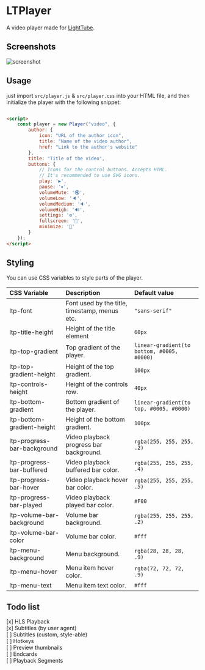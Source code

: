 # LTPlayer

A video player made for [LightTube](https://github.com/kuylar/lighttube).

## Screenshots

![screenshot](https://user-images.githubusercontent.com/52961639/233783159-25f5e5b7-9a45-44d6-8fcc-25116f8a1ecb.png)

## Usage

just import `src/player.js` & `src/player.css` into your HTML file, and then initialize the player with the following
snippet:

```html

<script>
	const player = new Player("video", {
		author: {
			icon: "URL of the author icon",
			title: "Name of the video author",
			href: "Link to the author's website"
		},
		title: "Title of the video",
		buttons: {
			// Icons for the control buttons. Accepts HTML.
			// It's recommended to use SVG icons.
			play: '▶',
			pause: '⏸',
			volumeMute: '🔇',
			volumeLow: '🔈',
			volumeMedium: '🔉',
			volumeHigh: '🔊',
			settings: '⚙',
			fullscreen: '🔳',
			minimize: '🔲'
		}
	});
</script>
```

## Styling

You can use CSS variables to style parts of the player.

| CSS Variable                | Description                                   | Default value                               |
|:----------------------------|:----------------------------------------------|:--------------------------------------------|
| ltp-font                    | Font used by the title, timestamp, menus etc. | `"sans-serif"`                              |
| ltp-title-height            | Height of the title element                   | `60px`                                      |
| ltp-top-gradient            | Top gradient of the player.                   | `linear-gradient(to bottom, #0005, #0000)`  |
| ltp-top-gradient-height     | Height of the top gradient.                   | `100px`                                     |
| ltp-controls-height         | Height of the controls row.                   | `40px`                                      |
| ltp-bottom-gradient         | Bottom gradient of the player.                | `linear-gradient(to top, #0005, #0000)`     |
| ltp-bottom-gradient-height  | Height of the bottom gradient.                | `100px`                                     |
| ltp-progress-bar-background | Video playback progress bar background.       | `rgba(255, 255, 255, .2)`                   |
| ltp-progress-bar-buffered   | Video playback buffered bar color.            | `rgba(255, 255, 255, .4)`                   |
| ltp-progress-bar-hover      | Video playback hover bar color.               | `rgba(255, 255, 255, .5)`                   |
| ltp-progress-bar-played     | Video playback played bar color.              | `#F00`                                      |
| ltp-volume-bar-background   | Volume bar background.                        | `rgba(255, 255, 255, .2)`                   |
| ltp-volume-bar-color        | Volume bar color.                             | `#fff`                                      |
| ltp-menu-background         | Menu background.                              | `rgba(28, 28, 28, .9)`                      |
| ltp-menu-hover              | Menu item hover color.                        | `rgba(72, 72, 72, .9)`                      |
| ltp-menu-text               | Menu item text color.                         | `#fff                                     ` |

## Todo list

[x] HLS Playback  
[x] Subtitles (by user agent)  
[ ] Subtitles (custom, style-able)  
[ ] Hotkeys  
[ ] Preview thumbnails  
[ ] Endcards  
[ ] Playback Segments  